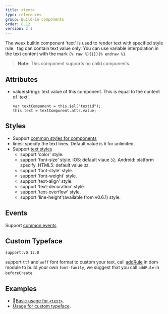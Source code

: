 ```yaml
---
title: <text>
type: references
group: Build-in Components
order: 8.12
version: 2.1
---
```


The weex builtin component 'text' is used to render text with specified style rule. <text> tag can contain text value only. You can use variable interpolation in the text content with the mark `{% raw %}{{}}{% endraw %}`.

> **Note:** This component supports no child components.

## Attributes
* value(string): text value of this component. This is equal to the content of 'text'.

      var textComponent = this.$el("textid");
      this.text = textComponent.attr.value;

## Styles
* Support [common styles for components](../wiki/common-style.html)
* lines: specify the text lines. Default value is `0` for unlimited.
* Support [text styles](../wiki/text-style.html)
  * support 'color' style.
  * support 'font-size' style. iOS: default vlaue `32`. Android: platform specify. HTML5: default value `32`.
  * support 'font-style' style.
  * support 'font-weight' style.
  * support 'text-align' style.
  * support 'text-decoration' style.
  * support 'text-overflow' style.
  * support 'line-height'(available from v0.6.1) style.

## Events
Support [common events](../common-event.html)

## Custom Typeface
`support:v0.12.0`

support `ttf` and `woff` font format to custom your text, call [addRule](../modules/dom.html#addRule) in dom module to build your own `font-family`, we suggest that you call `addRule` in `beforeCreate`.

## Examples
* [Basic usage for `<text>`](http://dotwe.org/vue/9ac60ccb4d1aacbdbd608dd7107ad105).
* [Usage for custom typeface](http://dotwe.org/vue/1cac4b398df5bb65ed21e83deceead1c).